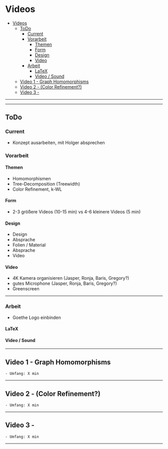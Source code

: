 # Videos

- [Videos](#videos)
  - [ToDo](#todo)
    - [Current](#current)
    - [Vorarbeit](#vorarbeit)
      - [Themen](#themen)
      - [Form](#form)
      - [Design](#design)
      - [Video](#video)
    - [Arbeit](#arbeit)
      - [LaTeX](#latex)
      - [Video / Sound](#video--sound)
  - [Video 1 - Graph Homomorphisms](#video-1---graph-homomorphisms)
  - [Video 2 - (Color Refinement?)](#video-2---color-refinement)
  - [Video 3 -](#video-3--)

---
---

## ToDo

### Current
- Konzept ausarbeiten, mit Holger absprechen

### Vorarbeit

#### Themen
- Homomorphismen
- Tree-Decomposition (Treewidth)
- Color Refinement, k-WL


#### Form
- 2-3 größere Videos (10-15 min) vs 4-6 kleinere Videos (5 min)


#### Design
- Design
- Absprache
- Folien / Material
- Absprache
- Video


#### Video
- 4K Kamera organisieren (Jasper, Ronja, Baris, Gregory?)
- gutes Microphone (Jasper, Ronja, Baris, Gregory?)
- Greenscreen


---

### Arbeit

- Goethe Logo einbinden

#### LaTeX


#### Video / Sound





---

## Video 1 - Graph Homomorphisms
```
- Umfang: X min
```




---

## Video 2 - (Color Refinement?)
```
- Umfang: X min
```




---

## Video 3 - 
```
- Umfang: X min
```









---